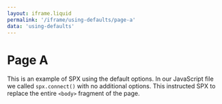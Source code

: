 ```yaml
---
layout: iframe.liquid
permalink: '/iframe/using-defaults/page-a'
data: 'using-defaults'
---
```


# Page A

This is an example of SPX using the default options. In our JavaScript file we called `spx.connect()` with no additional options. This instructed SPX to replace the entire `<body>` fragment of the page.
